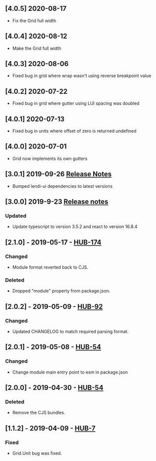 ## [4.0.5] 2020-08-17
- Fix the Grid full width

## [4.0.4] 2020-08-12
- Make the Grid full width

## [4.0.3] 2020-08-06
- Fixed bug in grid where wrap wasn't using reverse breakpoint value

## [4.0.2] 2020-07-22
- Fixed bug in grid where gutter using LUI spacing was doubled

## [4.0.1] 2020-07-13
- Fixed bug in units where offset of zero is returned undefined

## [4.0.0] 2020-07-01
- Grid now implements its own gutters

## [3.0.1] 2019-09-26 [Release Notes](https://creditandfinance.atlassian.net/wiki/spaces/HUB/pages/803930391/Upcoming+Major+Changes)
- Bumped lendi-ui dependencies to latest versions

## [3.0.0] 2019-9-23 [Release notes](https://creditandfinance.atlassian.net/wiki/spaces/HUB/pages/803930391/Upcoming+Major+Changes)
### Updated
- Update typescript to version 3.5.2 and react to version 16.8.4

## [2.1.0] - 2019-05-17 - [HUB-174](https://creditandfinance.atlassian.net/browse/HUB-174)
### Changed
- Module format reverted back to CJS.
### Deleted
- Dropped "module" property from package.json.

## [2.0.2] - 2019-05-09 - [HUB-92](https://creditandfinance.atlassian.net/browse/HUB-92)
### Changed
- Updated CHANGELOG to match required parsing format.

## [2.0.1] - 2019-05-08 - [HUB-54](https://creditandfinance.atlassian.net/browse/HUB-54)
### Changed
- Change module main entry point to esm in package.json

## [2.0.0] - 2019-04-30 - [HUB-54](https://creditandfinance.atlassian.net/browse/HUB-54)
### Deleted
- Remove the CJS bundles.

## [1.1.2] - 2019-04-09 - [HUB-7](https://creditandfinance.atlassian.net/browse/HUB-7)
### Fixed
- Grid.Unit bug was fixed.
